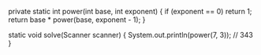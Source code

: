 private static int power(int base, int exponent) {
if (exponent == 0) return 1;
return base * power(base, exponent - 1);
}

static void solve(Scanner scanner) {
System.out.println(power(7, 3)); // 343
}